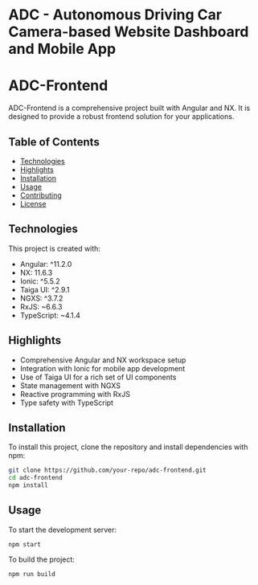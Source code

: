 # ADC - Autonomous Driving Car Camera-based Website Dashboard and Mobile App

# ADC-Frontend

ADC-Frontend is a comprehensive project built with Angular and NX. It is designed to provide a robust frontend solution for your applications.

## Table of Contents

- [Technologies](#technologies)
- [Highlights](#highlights)
- [Installation](#installation)
- [Usage](#usage)
- [Contributing](#contributing)
- [License](#license)

## Technologies

This project is created with:

- Angular: ^11.2.0
- NX: 11.6.3
- Ionic: ^5.5.2
- Taiga UI: ^2.9.1
- NGXS: ^3.7.2
- RxJS: ~6.6.3
- TypeScript: ~4.1.4

## Highlights

- Comprehensive Angular and NX workspace setup
- Integration with Ionic for mobile app development
- Use of Taiga UI for a rich set of UI components
- State management with NGXS
- Reactive programming with RxJS
- Type safety with TypeScript

## Installation

To install this project, clone the repository and install dependencies with npm:

```bash
git clone https://github.com/your-repo/adc-frontend.git
cd adc-frontend
npm install
```

## Usage
To start the development server:

```
npm start
```

To build the project:

```
npm run build
```
